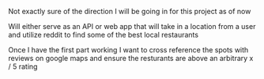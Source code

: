 Not exactly sure of the direction I will be going in for this project as of now

Will either serve as an API or web app that will take in a location from a user
and utilize reddit to find some of the best local restaurants

Once I have the first part working I want to cross reference the spots with reviews on google maps
and ensure the resturants are above an arbitrary x / 5 rating